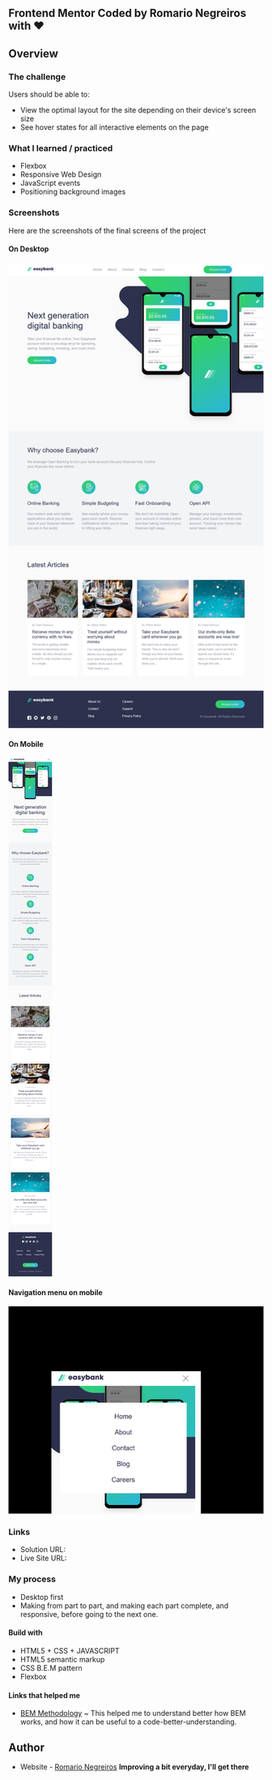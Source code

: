 ## Frontend Mentor Coded by Romario Negreiros with ❤

## Overview

### The challenge

Users should be able to:

- View the optimal layout for the site depending on their device's screen size
- See hover states for all interactive elements on the page

### What I learned / practiced

+ Flexbox
+ Responsive Web Design
+ JavaScript events
+ Positioning background images

### Screenshots

Here are the screenshots of the final screens of the project

#### On Desktop
![](./images/desktop.png)

#### On Mobile
![](./images/mobile.png)

#### Navigation menu on mobile
![](./images/mobileNav.png)

### Links

- Solution URL: [](https://github.com/Romario-Negreiros/Easybank)
- Live Site URL: [](https://romario-negreiros.github.io/Easybank/)

### My process

- Desktop first
- Making from part to part, and making each part complete, and responsive, before going to the next one.

#### Build with

- HTML5 + CSS + JAVASCRIPT
- HTML5 semantic markup
- CSS B.E.M pattern
- Flexbox

#### Links that helped me

- [BEM Methodology](http://getbem.com/introduction/) ~ This helped me to understand better how BEM works, and how it can be useful to a code-better-understanding.

## Author

- Website - [Romario Negreiros](romario-negreiros.github.io/Portfolio/) 
**Improving a bit everyday, I'll get there**









    

